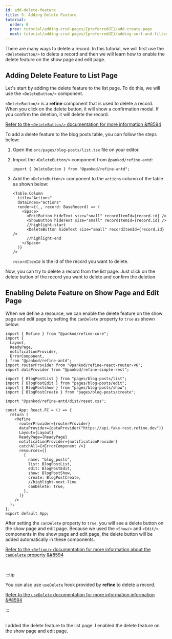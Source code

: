 ```yaml
---
id: add-delete-feature
title: 5. Adding Delete Feature
tutorial:
  order: 0
  prev: tutorial/adding-crud-pages/{preferredUI}/add-create-page
  next: tutorial/adding-crud-pages/{preferredUI}/adding-sort-and-filters
---
```


There are many ways to delete a record. In this tutorial, we will first use the `<DeleteButton/>` to delete a record and then we will learn how to enable the delete feature on the show page and edit page.

## Adding Delete Feature to List Page

Let's start by adding the delete feature to the list page. To do this, we will use the `<DeleteButton/>` component.

`<DeleteButton/>` is a **refine** component that is used to delete a record. When you click on the delete button, it will show a confirmation modal. If you confirm the deletion, it will delete the record.

[Refer to the `<DeleteButton/>` documentation for more information &#8594](/docs/3.xx.xx/api-reference/antd/components/buttons/delete-button/)

To add a delete feature to the blog posts table, you can follow the steps below:

1. Open the `src/pages/blog-posts/list.tsx` file on your editor.

2. Import the `<DeleteButton/>` component from `@pankod/refine-antd`:

   ```tsx
   import { DeleteButton } from "@pankod/refine-antd";
   ```

3. Add the `<DeleteButton/>` component to the `actions` column of the table as shown below:

   ```tsx
   <Table.Column
     title="Actions"
     dataIndex="actions"
     render={(_, record: BaseRecord) => (
       <Space>
         <EditButton hideText size="small" recordItemId={record.id} />
         <ShowButton hideText size="small" recordItemId={record.id} />
         //highlight-start
         <DeleteButton hideText size="small" recordItemId={record.id} />
         //highlight-end
       </Space>
     )}
   />
   ```

   `recordItemId` is the id of the record you want to delete.

Now, you can try to delete a record from the list page. Just click on the delete button of the record you want to delete and confirm the deletion.

## Enabling Delete Feature on Show Page and Edit Page

When we define a resource, we can enable the delete feature on the show page and edit page by setting the `canDelete` property to `true` as shown below:

```tsx src="src/App.tsx"
import { Refine } from "@pankod/refine-core";
import {
  Layout,
  ReadyPage,
  notificationProvider,
  ErrorComponent,
} from "@pankod/refine-antd";
import routerProvider from "@pankod/refine-react-router-v6";
import dataProvider from "@pankod/refine-simple-rest";

import { BlogPostList } from "pages/blog-posts/list";
import { BlogPostEdit } from "pages/blog-posts/edit";
import { BlogPostshow } from "pages/blog-posts/show";
import { BlogPostCreate } from "pages/blog-posts/create";

import "@pankod/refine-antd/dist/reset.css";

const App: React.FC = () => {
  return (
    <Refine
      routerProvider={routerProvider}
      dataProvider={dataProvider("https://api.fake-rest.refine.dev")}
      Layout={Layout}
      ReadyPage={ReadyPage}
      notificationProvider={notificationProvider}
      catchAll={<ErrorComponent />}
      resources={[
        {
          name: "blog_posts",
          list: BlogPostList,
          edit: BlogPostEdit,
          show: BlogPostShow,
          create: BlogPostCreate,
          //highlight-next-line
          canDelete: true,
        },
      ]}
    />
  );
};
export default App;
```

After setting the `canDelete` property to `true`, you will see a delete button on the show page and edit page. Because we used the `<Show/>` and `<Edit/>` components in the show page and edit page, the delete button will be added automatically in these components.

[Refer to the `<Refine/>` documentation for more information about the `canDelete` property &#8594](/docs/3.xx.xx/api-reference/core/components/refine-config/#candelete)

<br/>

:::tip

You can also use `useDelete` hook provided by **refine** to delete a record.

[Refer to the `useDelete` documentation for more information information &#8594](/docs/3.xx.xx/api-reference/core/hooks/data/useDelete/)

:::

<br/>

<Checklist>

<ChecklistItem id="add-delete-feature-antd">
I added the delete feature to the list page.
</ChecklistItem>
<ChecklistItem id="add-delete-feature-antd-2">
I enabled the delete feature on the show page and edit page.
</ChecklistItem>

</Checklist>
